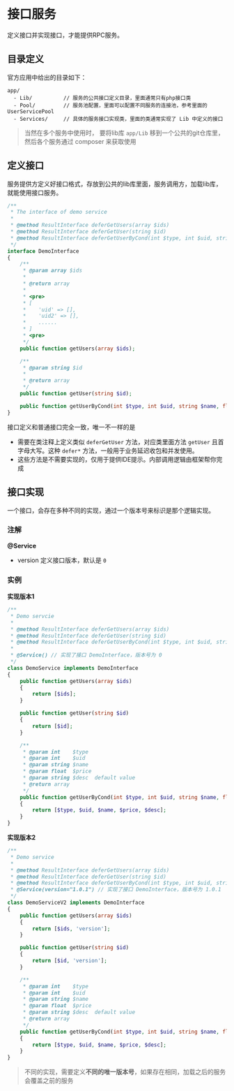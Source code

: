 # 接口服务

定义接口并实现接口，才能提供RPC服务。

## 目录定义

官方应用中给出的目录如下：

```text
app/
  - Lib/          // 服务的公共接口定义目录，里面通常只有php接口类
  - Pool/         // 服务池配置，里面可以配置不同服务的连接池，参考里面的 UserServicePool
  - Services/     // 具体的服务接口实现类，里面的类通常实现了 Lib 中定义的接口
```

> 当然在多个服务中使用时， 要将lib库 `app/Lib` 移到一个公共的git仓库里，然后各个服务通过 composer 来获取使用

## 定义接口

服务提供方定义好接口格式，存放到公共的lib库里面，服务调用方，加载lib库，就能使用接口服务。

```php
/**
 * The interface of demo service
 *
 * @method ResultInterface deferGetUsers(array $ids)
 * @method ResultInterface deferGetUser(string $id)
 * @method ResultInterface deferGetUserByCond(int $type, int $uid, string $name, float $price, string $desc = "desc")
 */
interface DemoInterface
{
    /**
     * @param array $ids
     *
     * @return array
     *
     * <pre>
     * [
     *    'uid' => [],
     *    'uid2' => [],
     *    ......
     * ]
     * <pre>
     */
    public function getUsers(array $ids);

    /**
     * @param string $id
     *
     * @return array
     */
    public function getUser(string $id);

    public function getUserByCond(int $type, int $uid, string $name, float $price, string $desc = "desc");
}
```

接口定义和普通接口完全一致，唯一不一样的是

- 需要在类注释上定义类似 `deferGetUser` 方法，对应类里面方法 `getUser` 且首字母大写。这种 `defer*` 方法，一般用于业务延迟收包和并发使用。
- 这些方法是不需要实现的，仅用于提供IDE提示。内部调用逻辑由框架帮你完成

## 接口实现

一个接口，会存在多种不同的实现，通过一个版本号来标识是那个逻辑实现。

### 注解

**@Service**    

- version 定义接口版本，默认是 `0`

### 实例

**实现版本1**    

```php
/**
 * Demo servcie
 *
 * @method ResultInterface deferGetUsers(array $ids)
 * @method ResultInterface deferGetUser(string $id)
 * @method ResultInterface deferGetUserByCond(int $type, int $uid, string $name, float $price, string $desc = "desc")
 *
 * @Service() // 实现了接口 DemoInterface，版本号为 0
 */
class DemoService implements DemoInterface
{
    public function getUsers(array $ids)
    {
        return [$ids];
    }

    public function getUser(string $id)
    {
        return [$id];
    }

    /**
     * @param int    $type
     * @param int    $uid
     * @param string $name
     * @param float  $price
     * @param string $desc  default value
     * @return array
     */
    public function getUserByCond(int $type, int $uid, string $name, float $price, string $desc = "desc")
    {
        return [$type, $uid, $name, $price, $desc];
    }
}
```

**实现版本2**    

```php
/**
 * Demo service
 *
 * @method ResultInterface deferGetUsers(array $ids)
 * @method ResultInterface deferGetUser(string $id)
 * @method ResultInterface deferGetUserByCond(int $type, int $uid, string $name, float $price, string $desc = "desc")
 * @Service(version="1.0.1") // 实现了接口 DemoInterface，版本号为 1.0.1
 */
class DemoServiceV2 implements DemoInterface
{
    public function getUsers(array $ids)
    {
        return [$ids, 'version'];
    }

    public function getUser(string $id)
    {
        return [$id, 'version'];
    }

    /**
     * @param int    $type
     * @param int    $uid
     * @param string $name
     * @param float  $price
     * @param string $desc  default value
     * @return array
     */
    public function getUserByCond(int $type, int $uid, string $name, float $price, string $desc = "desc")
    {
        return [$type, $uid, $name, $price, $desc];
    }
}
```

> 不同的实现，需要定义**不同的唯一版本号**，如果存在相同，加载之后的服务会覆盖之前的服务

